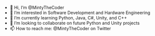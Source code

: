 - 👋 Hi, I’m @MintyTheCoder
- 👀 I’m interested in Software Development and Hardware Engineering
- 🌱 I’m currently learning Python, Java, C#, Unity, and C++
- 💞️ I’m looking to collaborate on future Python and Unity projects
- 📫 How to reach me: @MintyTheCoder on Twitter

<!---
MintyTheCoder/MintyTheCoder is a ✨ special ✨ repository because its `README.md` (this file) appears on your GitHub profile.
You can click the Preview link to take a look at your changes.
--->
